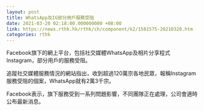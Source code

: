 ```yaml
---
layout: post
title: WhatsApp及IG部分用戶服務受阻
date: 2021-03-20 02:18:00.000000000 +08:00
link: https://news.rthk.hk/rthk/ch/component/k2/1581575-20210320.htm
categories: rthk
---
```


Facebook旗下的網上平台，包括社交媒體WhatsApp及相片分享程式Instagram，部分用戶的服務受阻。

追蹤社交媒體服務情況的網站指出，收到超過120萬宗各地民眾，報稱Instagram服務受阻的個案，WhatsApp就有2萬3千宗。

Facebook表示，旗下服務受到一系列問題影響，不同團隊正在處理，公司會適時公布最新消息。

